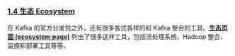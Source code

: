 ### [1.4 生态 Ecosystem](#ecosystem)<a id="ecosystem"></a>

在 Kafka 的官方分发包之外，还有很多各式各样的和 Kafka 整合的工具。[**生态页面 (ecosystem page)**](https://cwiki.apache.org/confluence/display/KAFKA/Ecosystem) 列出了很多这样工具，包括流处理系统、Hadoop 整合、监控和部署工具等等。

